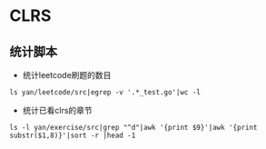 # CLRS

## 统计脚本
* 统计leetcode刷题的数目
```shell
ls yan/leetcode/src|egrep -v '.*_test.go'|wc -l
```
* 统计已看clrs的章节
```shell
ls -l yan/exercise/src|grep "^d"|awk '{print $9}'|awk '{print substr($1,8)}'|sort -r |head -1
```